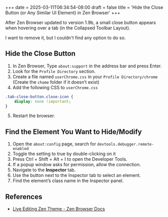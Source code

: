 +++
date = 2025-03-11T06:34:54-08:00
draft = false
title = 'Hide the Close Button (or Any Similar UI Element) in Zen Browser'
+++

After Zen Browser updated to version 1.9b, a small close button appears when hovering over a tab (in the Collapsed Toolbar Layout).

I want to remove it, but I couldn't find any option to do so.

## Hide the Close Button

1. In Zen Browser, Type ``about:support`` in the address bar and press Enter.
2. Look for the ``Profile Directory`` section.
3. Create a file named ``userChrome.css`` in your ``Profile Directory/chrome`` (Create the ``chome`` folder if it doesn’t exist)
4. Add the following CSS to ``userChrome.css``  
```css
.tab-close-button.close-icon {
    display: none !important;
}
```

5. Restart the browser.

## Find the Element You Want to Hide/Modify

1. Open the ``about:config`` page, search for ``devtools.debugger.remote-enabled``
2. Toggle the setting to true by double-clicking on it
3. Press Ctrl + Shift + Alt + I to open the Developer Tools.
4. If a popup window asks for permission, allow the connection.
5. Navigate to the **Inspector** tab.
6. Use the button next to the Inspector tab to select an element.
7. Find the element’s class name in the Inspector panel.


## References

- [Live Editing Zen Theme - Zen Browser Docs](https://docs.zen-browser.app/guides/live-editing)
